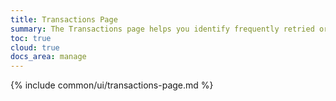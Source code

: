 ```yaml
---
title: Transactions Page
summary: The Transactions page helps you identify frequently retried or high latency transactions and view transaction details.
toc: true
cloud: true
docs_area: manage
---
```


{%  include common/ui/transactions-page.md %}
